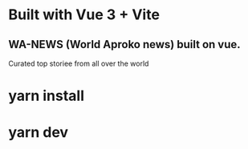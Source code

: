 # Built with Vue 3 + Vite

## WA-NEWS (World Aproko news) built on vue.

Curated top storiee from all over the world

# yarn install

# yarn dev